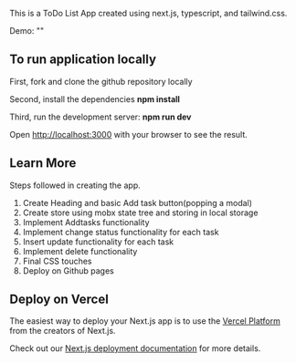 This is a ToDo List App created using next.js, typescript, and tailwind.css.

Demo: ""

## To run application locally

First, fork and clone the github repository locally

Second, install the dependencies
**npm install**

Third, run the development server:
**npm run dev**

Open [http://localhost:3000](http://localhost:3000) with your browser to see the result.

## Learn More

Steps followed in creating the app.

1. Create Heading and basic Add task button(popping a modal)
2. Create store using mobx state tree and storing in local storage
3. Implement Addtasks functionality
4. Implement change status functionality for each task
5. Insert update functionality for each task
6. Implement delete functionality
7. Final CSS touches
8. Deploy on Github pages

## Deploy on Vercel

The easiest way to deploy your Next.js app is to use the [Vercel Platform](https://vercel.com/new?utm_medium=default-template&filter=next.js&utm_source=create-next-app&utm_campaign=create-next-app-readme) from the creators of Next.js.

Check out our [Next.js deployment documentation](https://nextjs.org/docs/deployment) for more details.
